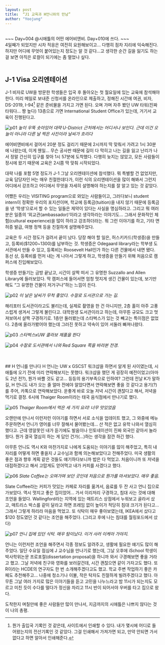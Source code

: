 ```yaml
---
layout: post
title:  “J1 교육과 H언니와의 만남”
author: "Yoojung"
---
```

<br>
~~~
Day+004 @시애틀의 어떤 에어비앤비.
Day+010에 쓰다.
~~~
<br>
4일째가 되었지만 시차 적응은 여전히 요원해보이고... 다행히 점차 지리에 익숙해진다. 하지만 어디에 무엇이 붙어있는지 정도는 알 것 같다...고 생각한 순간 길을 잃기도 하는 걸 보면 아직은 로컬이 되기에는 좀 멀었나 싶다.
<br>
<br>

## J-1 Visa 오리엔테이션
J-1 비자로 UW을 방문한 학생들은 입국 후 돌아오는 첫 월요일에 있는 교육에 참석해야 한다. 미리 메일로 보내준 신청서를 온라인으로 제출하고, 정해진 시간에 여권, 비자, DS-2019, I-94[^1] 같은 준비물을 가지고 가면 된다. 오며 가며 자주 봤던 UW 타워(진짜 타워다… 짱 높다) 13층으로 가면 International Student Office가 있는데, 거기서 교육이 진행된다고.

![p01]({{site.url}}/assets/2018-02-26-p01.JPG)
_높이 우뚝 솟아있어 대략 U-District 근처에서는 어디서나 보인다. 근데 이건 오늘이 아니라 다른 날 찍은 사진이라 날씨가 흐리다_

에어비앤비에서 걸어서 20분 정도 걸리기 때문에 2시까지 딱 맞춰서 가려고 1시 30분에 나왔는데, 이게 웬일... 무슨 공사판 때문에 길이 다 막히고 나는 길을 잃고 난리가 나서 정말 간신히 입구를 찾아 1시 57분에 도착했다. 다행히 늦지는 않았고, 모든 사람들이 정시에 왔기 때문에 교육은 2시쯤 딱 맞춰 시작되었다. 

대략 나를 포함 5명 정도가 J-1 그날 오리엔테이션에 참석했다. 뭐 특별할 건 없었지만, 교육 담당자인 H는 매우 친절한데다가, 이런 식의 오리엔테이션을 많이 해봐서 그런지 어디에서 강조하고 어디에서 무엇을 자세히 설명해야 하는지를 잘 알고 있는 것 같았다. 

어쨌든 우리는 VISITING program으로 와있는 사람들이고, 그러다보니 student intern이 정확한 우리의 포지션이며, 학교에 등록금(tuition)을 내지 않기 때문에 등록금을 낸 ‘학생’으로서 할 수 있는 일들은 제약이 있다는 사실을 명심하라고. 그리고 뭐 여러분은 일종의 ‘외교관(ambassador)’이라고 생각하라는 이야기도... 그래서 문화적인 체험(cultural experience)을 많이 하라고 강조하더라는. 뭐 그런 이야기를 하고, 기타 면허증 발급, 여행 정책 등을 친절하게 설명해주었다. 

교육은 두 시간 정도가 걸려서 끝이 났다. 당장 해야 할 일은, 허스키카드(학생증)을 만들고, 등록비($1200~1300)를 납부하는 것. 학생증은 Odegaard library라는 학부생 도서관에서 만들 수 있고, 등록비는 Roosevelt Hall인가 하는 다른 건물에서 내면 됐다. 동선 상, 등록비를 먼저 내는 게 나아서 그렇게 하고, 학생증을 만들기 위해 처음으로 캠퍼스에 진입해보았다. 

학생증 만들기는 금방 끝났고, 시간이 살짝 떠서 그 유명한 Suzzallo and Allen Library에 들러보았다. 딱 캠퍼스에 들어서면 엄청 멋지게 생긴 건물이 있는데, 보기만 해도 “그 유명한 건물이 저거구나”하는 느낌이 든다. 

![p02]({{site.url}}/assets/2018-02-26-p02.JPG)
_이 날은 날씨가 무척 좋았다. 수잘로 도서관으로 가는 길._

해리포터 도서관이라고도 불리는데, 실제로 촬영을 한 건 아니지만, 2층 홀이 아주 고풍스럽게 생겨서 그렇게 불린다고. 대학원생 도서관이라고 하는데, 아무튼 규모도 크고 멋져보여서 살짝 구경하기로. 1층만 둘러봤는데 스타벅스가 있는 것 빼고는 특이점은 없었다. 2층에 올라가봤어야 했는데 그러진 못하고 약속이 있어 서둘러 빠져나왔다. 

![p03]({{site.url}}/assets/2018-02-26-p03.JPG)
_스타벅스xUW 콜라보 제품을 판다_

![p04]({{site.url}}/assets/2018-02-26-p04.JPG)
_수잘로 도서관에서 나와 Red Square 쪽을 바라본 전경._

[^1]: 뭔가 출입국 기록인 것 같은데, 사이트에서 인쇄할 수 있다. 내가 몇시에 어디로 들어왔는지의 전산기록인 것 같았다. 그걸 인쇄해서 가져가면 되고, 만약 안되면 가서 없다고 하면 알아서 인쇄해준다.
<br>
<br>
## H 언니를 만나다
H 언니는 UW x GSCST 워크샵을 하면서 알게 된 사이였는데, 시애틀에 오기 전에 미리 연락해보지는 못했다. 워크샵을 했던 게 굉장히 예전이었고(아마도 2년 전?), 뭔가 바쁠 것도 같고... 등등의 용기부족으로 인하여? 그런데 전날 K가 말하길, H 언니도 내가 오는 줄 얼마 전에야 알았다면서 연락해보면 좋을 것 같다고 용기(?)를 주어, 카톡으로 연락해보았다. 운좋게 바로 오늘 저녁 시간이 괜찮다고 해서, 저녁을 먹기로 결정. 6시에 Thaiger Room이라는 태국 음식점에서 만나기로 했다. 

![p05]({{site.url}}/assets/2018-02-26-p05.JPG)
_Thaiger Room에서 먹은 세 가지 요리! 너무 맛있었음_

오랜만에 만나서 이런저런 이야기를 하면서 서로 소식을 업데이트 했고, 그 와중에 메뉴 주문하면서 언니가 영어를 너무 잘해서 물어봤는데... 산 적은 없고 유학 나와서 열심히 했다고. 근데 영알못인 내가 듣기에도 발음이나 인토네이션이 진짜 외국인 같아서 놀라웠다. 뭔가 결국 열심히 하는 게 답인 건가(...)하는 생각을 잠깐 하긴 했다.

아무튼 언니도 역시 K와 마찬가지로 나에게 도움되는 이야기를 많이 해주었고, 특히 내 자리를 어떻게 하면 좋을지 J 교수님과 함께 의논해보았다고 전해주었다. 미국 생활의 좋은 점과 향후 계획 같은 것들도 얘기하다보니까 밥은 다 먹었고. 처음이니까 또 저녁을 대접하겠다고 해서 고맙게도 얻어먹고 내가 커피를 사겠다고 했다.

![p06]({{site.url}}/assets/2018-02-26-p06.JPG)
_Slate Coffee는 오며가며 보던 곳인데 처음으로 뭔가를 마셔보았다. 매우 좋음._

Slate Coffee라는 커피가 맛있는 카페로 자리를 옮겨서, 음료를 두 잔 사고 언니 집으로 가보았다. 역시 멋지고 좋은 집이었어... 가서 이리저리 구경하고, 침대 사는 것에 대해 조언을 들었다. Wallingford라는 지역에 있는 매트리스 상점에서 누워보고 골라서 샀고, 매트리스 박스를 같이 달라고 하면 프레임 없이 높이가 적당히 침대 크기가 된다고... 그래서 그렇게 하리라 마음을 먹었고. 또 식탁이 매우 좋아보였는데, IKEA에서 샀다고 $120 정도였던 것 같다는 조언을 해주었다. (그리고 후에 나는 침대를 월링포드에서 샀다)

![p07]({{site.url}}/assets/2018-02-26-p07.JPG)
_언니 집에 있던 식탁. 매우 탐이났다. 이거 사러 이케아 가야지._

언니는 이런저런 조언을 해주면서 각종 정보도 알려주고, 생활에 필요한 얘기도 많이 해주었다. 일단 수요일 점심에 J 교수님을 만나기로 했는데, 그날 오후에 iSchool 학생이 박사학위논문 프로포절(dissertation proposal)을 하니까 와서 구경해보면 좋을 거라고 했고. 그날 저녁에 친구와 영화를 보러갈건데, 시간 괜찮으면 같이 가자고도 했다. 또 R이라는 HCDE의 연구자도 한 번 소개해주겠다고도 했고. 학교 주변 작업하기 좋은 카페도 추천해주고... 나중에 청소기나 이불, 작은 탁자도 친절하게 빌려주겠다고 했다. 아무튼 그날 여러 가지로 많은 이야기들을 듣고 고민을 나누느라고 밤 11시가 되는지도 모르고 미친 듯이 수다를 떨다가 정신을 차리고 11시 반이 되어서야 우버를 타고 집으로 왔다.

도착한지 며칠만에 좋은 사람들만 많이 만나서, 지금까지의 시애틀은 나쁘지 않다는 것이 나의 총평. 
<br>


